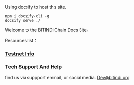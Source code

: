 Using docsify to host this site.

```
npm i docsify-cli -g
docsify serve ./
```

Welcome to the BITINDI Chain Docs Site。

Resources list：

### [Testnet Info](testnet.md)

### Tech Support And Help

find us via suppport emmail, or social media.
<Dev@bitindi.org>
